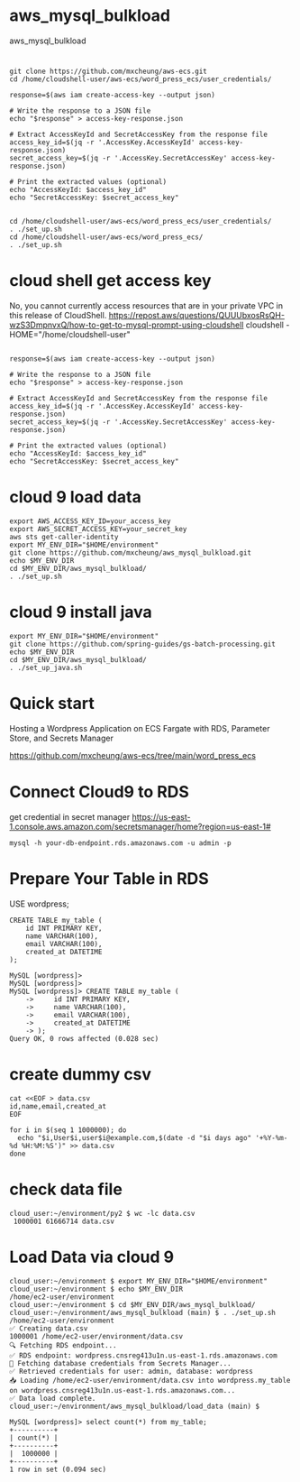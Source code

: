 # aws_mysql_bulkload
aws_mysql_bulkload

# 

```
git clone https://github.com/mxcheung/aws-ecs.git
cd /home/cloudshell-user/aws-ecs/word_press_ecs/user_credentials/

response=$(aws iam create-access-key --output json)

# Write the response to a JSON file
echo "$response" > access-key-response.json

# Extract AccessKeyId and SecretAccessKey from the response file
access_key_id=$(jq -r '.AccessKey.AccessKeyId' access-key-response.json)
secret_access_key=$(jq -r '.AccessKey.SecretAccessKey' access-key-response.json)

# Print the extracted values (optional)
echo "AccessKeyId: $access_key_id"
echo "SecretAccessKey: $secret_access_key"


cd /home/cloudshell-user/aws-ecs/word_press_ecs/user_credentials/
. ./set_up.sh
cd /home/cloudshell-user/aws-ecs/word_press_ecs/
. ./set_up.sh
```

# cloud shell get access key
No, you cannot currently access resources that are in your private VPC in this release of CloudShell.
https://repost.aws/questions/QUUUbxosRsQH-wzS3DmpnvxQ/how-to-get-to-mysql-prompt-using-cloudshell
cloudshell - HOME="/home/cloudshell-user"
```

response=$(aws iam create-access-key --output json)

# Write the response to a JSON file
echo "$response" > access-key-response.json

# Extract AccessKeyId and SecretAccessKey from the response file
access_key_id=$(jq -r '.AccessKey.AccessKeyId' access-key-response.json)
secret_access_key=$(jq -r '.AccessKey.SecretAccessKey' access-key-response.json)

# Print the extracted values (optional)
echo "AccessKeyId: $access_key_id"
echo "SecretAccessKey: $secret_access_key"
```


# cloud 9 load data
```
export AWS_ACCESS_KEY_ID=your_access_key
export AWS_SECRET_ACCESS_KEY=your_secret_key
aws sts get-caller-identity
export MY_ENV_DIR="$HOME/environment"
git clone https://github.com/mxcheung/aws_mysql_bulkload.git
echo $MY_ENV_DIR
cd $MY_ENV_DIR/aws_mysql_bulkload/
. ./set_up.sh
```

# cloud 9 install java
```
export MY_ENV_DIR="$HOME/environment"
git clone https://github.com/spring-guides/gs-batch-processing.git
echo $MY_ENV_DIR
cd $MY_ENV_DIR/aws_mysql_bulkload/
. ./set_up_java.sh
```



# Quick start
Hosting a Wordpress Application on ECS Fargate with RDS, Parameter Store, and Secrets Manager

https://github.com/mxcheung/aws-ecs/tree/main/word_press_ecs

# Connect Cloud9 to RDS
get credential in secret manager
https://us-east-1.console.aws.amazon.com/secretsmanager/home?region=us-east-1#
```
mysql -h your-db-endpoint.rds.amazonaws.com -u admin -p
```


# Prepare Your Table in RDS
USE wordpress;
```
CREATE TABLE my_table (
    id INT PRIMARY KEY,
    name VARCHAR(100),
    email VARCHAR(100),
    created_at DATETIME
);
```


```
MySQL [wordpress]> 
MySQL [wordpress]> 
MySQL [wordpress]> CREATE TABLE my_table (
    ->     id INT PRIMARY KEY,
    ->     name VARCHAR(100),
    ->     email VARCHAR(100),
    ->     created_at DATETIME
    -> );
Query OK, 0 rows affected (0.028 sec)
```


# create dummy csv

```
cat <<EOF > data.csv
id,name,email,created_at
EOF

for i in $(seq 1 1000000); do
  echo "$i,User$i,user$i@example.com,$(date -d "$i days ago" '+%Y-%m-%d %H:%M:%S')" >> data.csv
done
```

# check data file

```
cloud_user:~/environment/py2 $ wc -lc data.csv 
 1000001 61666714 data.csv
```


# Load Data via cloud 9
```
cloud_user:~/environment $ export MY_ENV_DIR="$HOME/environment"
cloud_user:~/environment $ echo $MY_ENV_DIR
/home/ec2-user/environment
cloud_user:~/environment $ cd $MY_ENV_DIR/aws_mysql_bulkload/
cloud_user:~/environment/aws_mysql_bulkload (main) $ . ./set_up.sh
/home/ec2-user/environment
✅ Creating data.csv
1000001 /home/ec2-user/environment/data.csv
🔍 Fetching RDS endpoint...
✅ RDS endpoint: wordpress.cnsreg413u1n.us-east-1.rds.amazonaws.com
🔐 Fetching database credentials from Secrets Manager...
✅ Retrieved credentials for user: admin, database: wordpress
📥 Loading /home/ec2-user/environment/data.csv into wordpress.my_table on wordpress.cnsreg413u1n.us-east-1.rds.amazonaws.com...
✅ Data load complete.
cloud_user:~/environment/aws_mysql_bulkload/load_data (main) $

MySQL [wordpress]> select count(*) from my_table;
+----------+
| count(*) |
+----------+
|  1000000 |
+----------+
1 row in set (0.094 sec)

```
